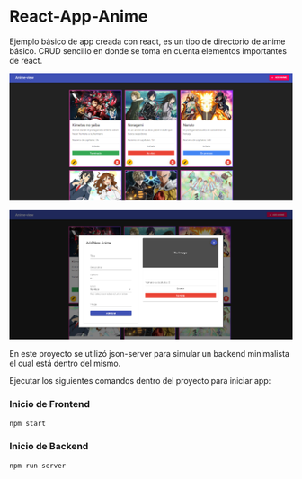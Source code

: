 # React-App-Anime

Ejemplo básico de app creada con react, es un tipo de directorio de anime básico. CRUD sencillo en donde se toma en cuenta elementos importantes de react.

![img1](./images/img1.png)

![img2](./images/img2.png)

En este proyecto se utilizó json-server para simular un backend minimalista el cual está dentro del mismo.

Ejecutar los siguientes comandos dentro del proyecto para iniciar app:
### Inicio de Frontend
```
npm start
```

### Inicio de Backend
```
npm run server
```
